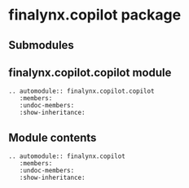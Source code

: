 # finalynx.copilot package

## Submodules

## finalynx.copilot.copilot module

```{eval-rst}
.. automodule:: finalynx.copilot.copilot
   :members:
   :undoc-members:
   :show-inheritance:
```

## Module contents

```{eval-rst}
.. automodule:: finalynx.copilot
   :members:
   :undoc-members:
   :show-inheritance:
```
